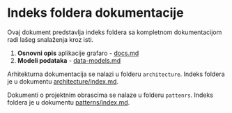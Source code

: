 # Indeks foldera dokumentacije

Ovaj dokument predstavlja indeks foldera sa kompletnom dokumentacijom radi lašeg snalaženja kroz isti.

1. **Osnovni opis** aplikacije grafaro - [docs.md](docs.md)
2. **Modeli podataka** - [data-models.md](data-models.md)

Arhitekturna dokumentacija se nalazi u folderu `architecture`. Indeks foldera je u dokumentu [architecture/index.md](architecture/index.md).

Dokumenti o projektnim obrascima se nalaze u folderu `pattenrs`. Indeks foldera je u dokumentu [patterns/index.md](patterns/index.md).
